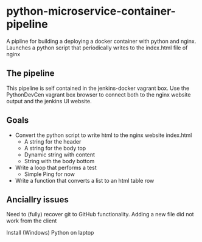 # python-microservice-container-pipeline
A pipline for building a deploying a docker container with python and nginx. Launches a python script that periodically writes to the index.html file of nginx

## The pipeline
This pipeline is self contained in the jenkins-docker vagrant box. Use the PythonDevCen vagrant box browser to connect both to the nginx website output and the jenkins UI website.

## Goals
* Convert the python script to write html to the nginx website index.html
  * A string for the header
  * A string for the body top
  * Dynamic string with content
  * String with the body bottom
* Write a loop that performs a test
  * Simple Ping for now
* Write a function that converts a list to an html table row

## Anciallry issues
Need to (fully) recover git to GitHub functionality. Adding a new file did not work from the client

Install (Windows) Python on laptop
